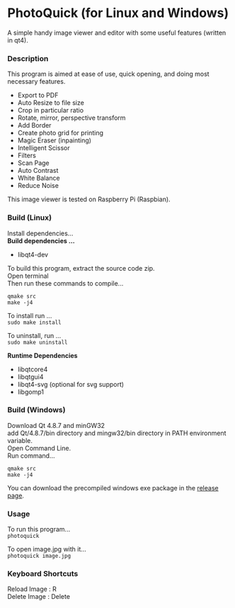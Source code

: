 # PhotoQuick (for Linux and Windows)
A simple handy image viewer and editor with some useful features (written in qt4).

### Description
This program is aimed at ease of use, quick opening, and doing most necessary features.  

 * Export to PDF
 * Auto Resize to file size  
 * Crop in particular ratio  
 * Rotate, mirror, perspective transform  
 * Add Border  
 * Create photo grid for printing  
 * Magic Eraser (inpainting)  
 * Intelligent Scissor  
 * Filters  
  * Scan Page  
  * Auto Contrast  
  * White Balance  
  * Reduce Noise  


This image viewer is tested on Raspberry Pi (Raspbian).  

### Build (Linux)
Install dependencies...  
**Build dependencies ...**  
 * libqt4-dev  

To build this program, extract the source code zip.  
Open terminal  
Then run these commands to compile...  
```
qmake src  
make -j4  
```

To install run ...  
`sudo make install`  

To uninstall, run ...  
`sudo make uninstall`  

**Runtime Dependencies**  
* libqtcore4  
* libqtgui4  
* libqt4-svg  (optional for svg support)  
* libgomp1

### Build (Windows)
Download Qt 4.8.7 and minGW32  
add Qt/4.8.7/bin directory and mingw32/bin directory in PATH environment variable.  
Open Command Line.  
Run command...  
```
qmake src  
make -j4  
```

You can download the precompiled windows exe package in the [release page](https://github.com/ksharindam/photoquick/releases).  

### Usage
To run this program...  
`photoquick`  

To open image.jpg with it...  
`photoquick image.jpg`  

### Keyboard Shortcuts
Reload Image : R  
Delete Image : Delete  


